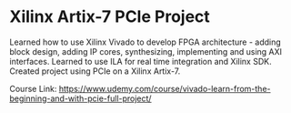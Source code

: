 # Xilinx Artix-7 PCIe Project
Learned how to use Xilinx Vivado to develop FPGA architecture - adding block design, adding IP cores, synthesizing, implementing and using AXI interfaces. Learned to use ILA for real time integration and Xilinx SDK. Created project using PCIe on a Xilinx Artix-7.

Course Link: https://www.udemy.com/course/vivado-learn-from-the-beginning-and-with-pcie-full-project/
